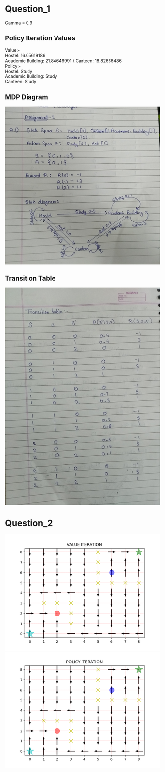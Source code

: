 # Question_1
Gamma = 0.9
## Policy Iteration Values
Value:- \
Hostel: 16.05619186 \
Academic Building: 21.84646991 \ 
Canteen: 18.82666486 \
Policy:- \
Hostel: Study\
Academic Building: Study\
Canteen: Study

## MDP Diagram
![image](images/Pg1.jpg)
## Transition Table
![image](images/Pg2.jpg)

# Question_2
![image](images/Figure_1.png)
![image](images/Figure_2.png)
